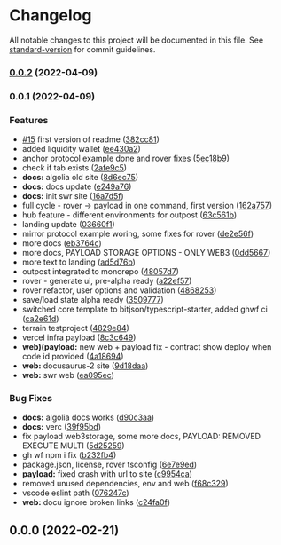 # Changelog

All notable changes to this project will be documented in this file. See [standard-version](https://github.com/conventional-changelog/standard-version) for commit guidelines.

### [0.0.2](https://github.com/genolis/outp0st/compare/v0.0.1...v0.0.2) (2022-04-09)

### 0.0.1 (2022-04-09)


### Features

* [#15](https://github.com/genolis/outp0st/issues/15) first version of readme ([382cc81](https://github.com/genolis/outp0st/commit/382cc81c29851c01b97301489e8dd94188fd9d7e))
* added liquidity wallet ([ee430a2](https://github.com/genolis/outp0st/commit/ee430a21cc9326dfc3a7ffeacea06e41504caefe))
* anchor protocol example done and rover fixes ([5ec18b9](https://github.com/genolis/outp0st/commit/5ec18b9fb5cad30110d003bc13c9014f4aea71e5))
* check if tab exists ([2afe9c5](https://github.com/genolis/outp0st/commit/2afe9c591023294029f3fafd18e23d834e90f7d9))
* **docs:** algolia old site ([8d6ec75](https://github.com/genolis/outp0st/commit/8d6ec756adbc4c5f0fbd99d4f34e5cd2f33045ee))
* **docs:** docs update ([e249a76](https://github.com/genolis/outp0st/commit/e249a7699859eac9f36dc960d91942b72d1f235b))
* **docs:** init swr site ([16a7d5f](https://github.com/genolis/outp0st/commit/16a7d5f4013fdb146989ca1b46c1b7ae7c6085f1))
* full cycle - rover -> payload in one command, first version ([162a757](https://github.com/genolis/outp0st/commit/162a75788d4f9da93fc6274e230f098f19152937))
* hub feature - different environments for outpost ([63c561b](https://github.com/genolis/outp0st/commit/63c561b972ec4b3ea791ca474e6a1aa083b072a4))
* landing update ([03660f1](https://github.com/genolis/outp0st/commit/03660f1e37ef53f106c36547a6dd4b061f21cabb))
* mirror protocol example woring, some fixes for rover ([de2e56f](https://github.com/genolis/outp0st/commit/de2e56f364ddde402b058b52306315169e7c2fbd))
* more docs ([eb3764c](https://github.com/genolis/outp0st/commit/eb3764c86d32b9d7e4cdb59323f1210736731ac4))
* more docs, PAYLOAD STORAGE OPTIONS - ONLY WEB3 ([0dd5667](https://github.com/genolis/outp0st/commit/0dd5667e813c3df90bea1c9a7707c937555ae2cd))
* more text to landing ([ad5d76b](https://github.com/genolis/outp0st/commit/ad5d76bd87ef3011bdb052bc5670eb9779304df4))
* outpost integrated to monorepo ([48057d7](https://github.com/genolis/outp0st/commit/48057d7e7c3b6793d506ebbf4fedb1cf8648637e))
* rover - generate ui, pre-alpha ready ([a22ef57](https://github.com/genolis/outp0st/commit/a22ef57b2ed2adedf5044ef74d628758c8b55a94))
* rover refactor, user options and validation ([4868253](https://github.com/genolis/outp0st/commit/486825347f6621f03842c26cdf5f28851e65a08a))
* save/load state alpha ready ([3509777](https://github.com/genolis/outp0st/commit/3509777ce9155d1e239d23bb7824fd73e6eed4bf))
* switched core template to bitjson/typescript-starter, added ghwf ci ([ca2e61d](https://github.com/genolis/outp0st/commit/ca2e61d9ef34e4f65db3fbe95776005d7df1f109))
* terrain testproject ([4829e84](https://github.com/genolis/outp0st/commit/4829e848c3fb2eae1b87d28c9110ec06e4f0077f))
* vercel infra payload ([8c3c649](https://github.com/genolis/outp0st/commit/8c3c649eebf407d692427b220936423059ae1e9c))
* **web)(payload:** new web + payload fix - contract show deploy when code id provided ([4a18694](https://github.com/genolis/outp0st/commit/4a18694968380f11504f39033dd416dd57feeede))
* **web:** docusaurus-2 site ([9d18daa](https://github.com/genolis/outp0st/commit/9d18daa08c27c3653c36c2857f6079aa810c3ba8))
* **web:** swr web ([ea095ec](https://github.com/genolis/outp0st/commit/ea095ec534f5e6b22c457974b85695d8d3e37b11))


### Bug Fixes

* **docs:** algolia docs works ([d90c3aa](https://github.com/genolis/outp0st/commit/d90c3aa8c740c726cf94b7598a0f9c1dda1ab92f))
* **docs:** verc ([39f95bd](https://github.com/genolis/outp0st/commit/39f95bd4abf4a0a9c3dae8536d7b2baefe594c98))
* fix payload web3storage, some more docs, PAYLOAD: REMOVED EXECUTE MULTI ([5d25259](https://github.com/genolis/outp0st/commit/5d252598b49467901687706caa366cfc09d8933a))
* gh wf npm i fix ([b232fb4](https://github.com/genolis/outp0st/commit/b232fb43b59ce65962804859d4884139fab11128))
* package.json, license, rover tsconfig ([6e7e9ed](https://github.com/genolis/outp0st/commit/6e7e9edcbd294dd646188f4f474974d98f4e8392))
* **payload:** fixed crash with url to site ([c9954ca](https://github.com/genolis/outp0st/commit/c9954caf3ae78777be19e4c8fa6e2967a895755e))
* removed unused dependencies, env and web ([f68c329](https://github.com/genolis/outp0st/commit/f68c3298c7f4b8a1d0c43136f688ef497c3c1d48))
* vscode eslint path ([076247c](https://github.com/genolis/outp0st/commit/076247c3746269be3e23c9e47af143c27edcb77f))
* **web:** docu ignore broken links ([c24fa0f](https://github.com/genolis/outp0st/commit/c24fa0fca604388f90a734432bf6b54a159568f3))

## 0.0.0 (2022-02-21)
